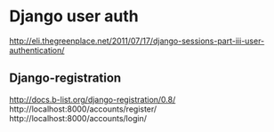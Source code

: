 Django user auth
================

http://eli.thegreenplace.net/2011/07/17/django-sessions-part-iii-user-authentication/


Django-registration
-------------------

http://docs.b-list.org/django-registration/0.8/
http://localhost:8000/accounts/register/
http://localhost:8000/accounts/login/



